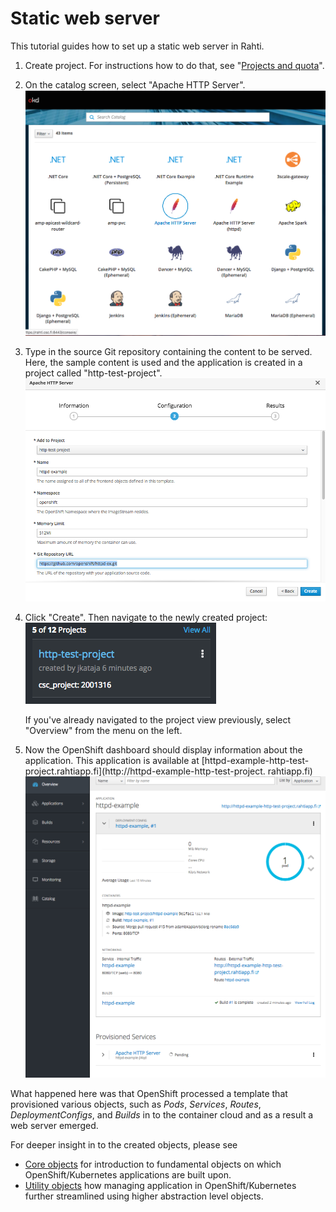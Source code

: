 # Static web server

This tutorial guides how to set up a static web server in Rahti.

1.  Create project. For instructions how to do that, see
    "[Projects and quota](../../usage/projects_and_quota/#projects_and_quota)".

2.  On the catalog screen, select "Apache HTTP Server".
    ![Select-httpd](img/select-http.png)

3.  Type in the source Git repository containing the content to be
    served. Here, the sample content is used and the application
    is created in a project called "http-test-project".
    ![type-in-git](img/type-git.png)

4.  Click "Create". Then navigate to the newly created
    project: ![new-project](img/click-project.png)

    If you've already navigated to the project view
    previously, select "Overview" from the menu on the left.

5.  Now the OpenShift dashboard should display information about the application.
    This application is available at 
    [httpd-example-http-test-project.rahtiapp.fi](http://httpd-example-http-test-project. rahtiapp.fi)
    ![new-app-info](img/new-app-info.png)

What happened here was that OpenShift processed a template that provisioned
various objects, such as *Pods*, *Services*, *Routes*, *DeploymentConfigs*, and
*Builds* in to the container cloud and as a result a web server emerged.

For deeper insight in to the created objects, please see

* [Core objects](../elemental_tutorial) for introduction to fundamental objects on
  which OpenShift/Kubernetes applications are built upon.
* [Utility objects](../advanced_tutorial) how managing application in
  OpenShift/Kubernetes further streamlined using higher abstraction level objects.
